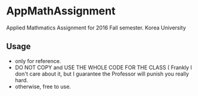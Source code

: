 # AppMathAssignment
Applied Mathmatics Assignment for 2016 Fall semester.
Korea University
## Usage
- only for reference.
- DO NOT COPY and USE THE WHOLE CODE FOR THE CLASS ( Frankly I don't care about it, but I guarantee the Professor will punish you really hard.
- otherwise, free to use.
